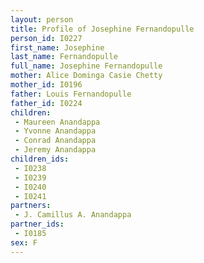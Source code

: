 ```yaml
---
layout: person
title: Profile of Josephine Fernandopulle
person_id: I0227
first_name: Josephine
last_name: Fernandopulle
full_name: Josephine Fernandopulle
mother: Alice Dominga Casie Chetty
mother_id: I0196
father: Louis Fernandopulle
father_id: I0224
children:
 - Maureen Anandappa
 - Yvonne Anandappa
 - Conrad Anandappa
 - Jeremy Anandappa
children_ids:
 - I0238
 - I0239
 - I0240
 - I0241
partners:
 - J. Camillus A. Anandappa
partner_ids:
 - I0185
sex: F
---
```


